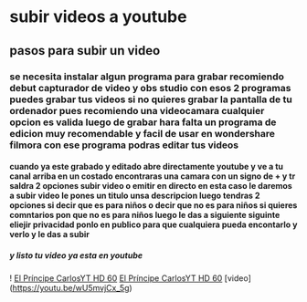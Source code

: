 # subir videos a youtube
## pasos para subir un video
### se necesita instalar algun programa para grabar recomiendo debut capturador de video y obs studio con esos 2 programas puedes grabar tus videos si no quieres grabar la pantalla de tu ordenador pues recomiendo una videocamara cualquier opcion es valida luego de grabar hara falta un programa de edicion muy recomendable y facil de usar en wondershare filmora con ese programa podras editar tus videos 
#### cuando ya este grabado y editado abre directamente youtube y ve a tu canal arriba en un costado encontraras una camara con un signo de + y tr saldra 2 opciones subir video o emitir en directo en esta caso le daremos a subir video le pones un titulo unsa descripcion luego tendras 2 opciones si decir que es para niños o decir que no es para niños si quieres comntarios pon que no es para niños luego le das a siguiente siguinte eliejir privacidad ponlo en publico para que cualquiera pueda encontarlo y verlo y le das a subir
##### y listo tu video ya esta en youtube



! [El Príncipe CarlosYT HD 60](https://yt3.ggpht.com/a-/AOh14GjZyjMnUdaGW8shyK4w9FOGXQ2x3FP-SpaxuI7wx54=s100-c-k-c0xffffffff-no-rj-mo)
[El Príncipe CarlosYT HD 60](https://www.youtube.com/channel/UCE_Uv1q9e7Ob93Osz8nyvvQ?view_as=subscriber)
[video] (https://youtu.be/wU5mvjCx_5g)
